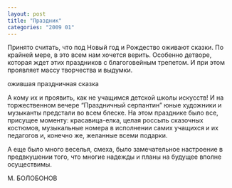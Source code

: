 ```yaml
---
layout: post
title: "Праздник"
categories: "2009 01"
---
```


Принято считать, что под Новый год и Рождество оживают сказки. По крайней мере, в это всем нам хочется верить. Особенно детворе, которая ждет этих праздников с благоговейным трепетом. И при этом проявляет массу творчества и выдумки.

ожившая праздничная сказка

А кому их и проявить, как не учащимся детской школы искусств! И на торжественном вечере “Праздничный серпантин” юные художники и музыканты предстали во всем блеске. На этом празднике было все, присущее моменту: красавица-елка, целая россыпь сказочных костюмов, музыкальные номера в исполнении самих учащихся и их педагогов и, конечно же, желанные всеми подарки.

А еще было много веселья, смеха, было замечательное настроение в предвкушении того, что многие надежды и планы на будущее вполне осуществимы.

М. БОЛОБОНОВ


